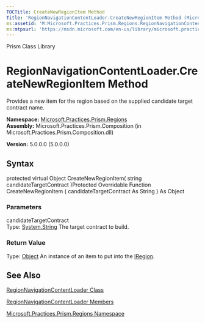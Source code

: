 ```yaml
---
TOCTitle: CreateNewRegionItem Method
Title: 'RegionNavigationContentLoader.CreateNewRegionItem Method (Microsoft.Practices.Prism.Regions)'
ms:assetid: 'M:Microsoft.Practices.Prism.Regions.RegionNavigationContentLoader.CreateNewRegionItem(System.String)'
ms:mtpsurl: 'https://msdn.microsoft.com/en-us/library/microsoft.practices.prism.regions.regionnavigationcontentloader.createnewregionitem(v=pandp.50)'
---
```


Prism Class Library

RegionNavigationContentLoader.CreateNewRegionItem Method
============================================================

Provides a new item for the region based on the supplied candidate target contract name.

**Namespace:** [Microsoft.Practices.Prism.Regions](https://msdn.microsoft.com/library/microsoft.practices.prism.regions)
**Assembly:** Microsoft.Practices.Prism.Composition (in Microsoft.Practices.Prism.Composition.dll)

**Version:** 5.0.0.0 (5.0.0.0)

## Syntax


protected virtual Object CreateNewRegionItem( string candidateTargetContract )Protected Overridable Function CreateNewRegionItem ( candidateTargetContract As String ) As Object

### Parameters

candidateTargetContract  
Type: [System.String](http://msdn.microsoft.com/en-us/library/s1wwdcbf)
The target contract to build.

### Return Value

Type: [Object](http://msdn.microsoft.com/en-us/library/e5kfa45b)
An instance of an item to put into the [IRegion](https://msdn.microsoft.com/library/microsoft.practices.prism.regions.iregion).

See Also
--------


[RegionNavigationContentLoader Class](https://msdn.microsoft.com/library/microsoft.practices.prism.regions.regionnavigationcontentloader)

[RegionNavigationContentLoader Members](https://msdn.microsoft.com/allmembers.t:microsoft.practices.prism.regions.regionnavigationcontentloader)

[Microsoft.Practices.Prism.Regions Namespace](https://msdn.microsoft.com/library/microsoft.practices.prism.regions)
